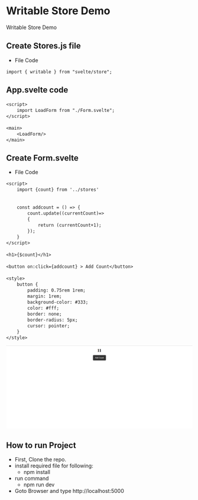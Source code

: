 # Writable Store Demo
 Writable Store Demo


## Create Stores.js file

- File Code
```
import { writable } from "svelte/store";
```

## App.svelte code 

```
<script>
	import LoadForm from "./Form.svelte";
</script>

<main>
	<LoadForm/>
</main>
```

## Create Form.svelte

- File Code
```
<script>
    import {count} from '../stores'


    const addcount = () => {
        count.update((currentCount)=> 
        {
            return (currentCount+1);
        });
    }
</script>

<h1>{$count}</h1>

<button on:click={addcount} > Add Count</button>

<style>
    button {
        padding: 0.75rem 1rem;
        margin: 1rem; 
        background-color: #333;
        color: #fff;
        border: none;
        border-radius: 5px;
        cursor: pointer;
    }
</style>
```


![Writable Store Demo](ouput.png)

## How to run Project

- First, Clone the repo.
- install required file for following:
    - npm install
- run command
    - npm run dev
- Goto Browser and type http://localhost:5000